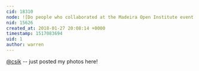```yaml
---
cid: 18310
node: ![Do people who collaborated at the Madeira Open Institute event have photos to share?](../notes/warren/01-27-2018/do-people-who-collaborated-at-the-madeira-open-institute-event-have-photos-to-share)
nid: 15626
created_at: 2018-01-27 20:08:14 +0000
timestamp: 1517083694
uid: 1
author: warren
---
```


[@csik](/profile/csik) -- just posted my photos here! 